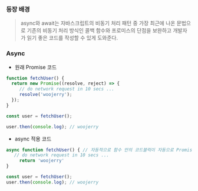 ### 등장 배경
> async와 await는 자바스크립트의 비동기 처리 패턴 중 가장 최근에 나온 문법으로 기존의 비동기 처리 방식인 콜백 함수와 프로미스의 단점을 보완하고 개발자가 읽기 좋은 코드를 작성할 수 있게 도와준다.

### Async

- 원래 Promise 코드
```js
function fetchUser() {
  return new Promise((resolve, reject) => {
     // do network request in 10 secs ...
     resolve('woojerry');
  });  
}

const user = fetchUser();

user.then(console.log); // woojerry
```

- async 적용 코드

```js
async function fetchUser() { // 자동적으로 함수 안의 코드블럭이 자동으로 Promise로 바뀌게 된다.
   // do network request in 10 secs ...
     return 'woojerry'
}

const user = fetchUser();
user.then(console.log); // woojerry
```
